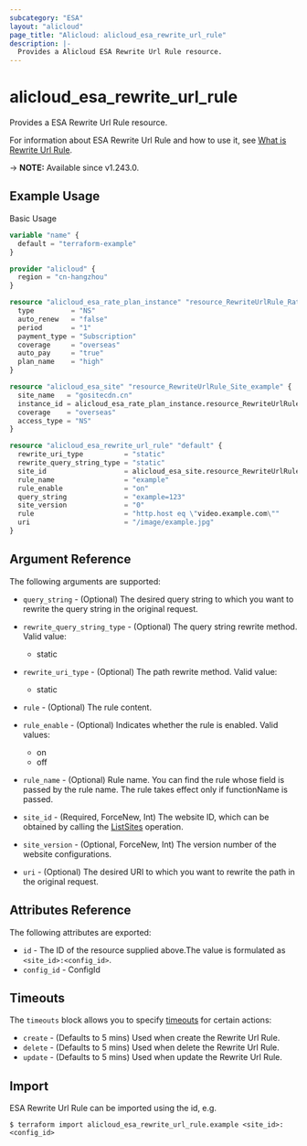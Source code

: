```yaml
---
subcategory: "ESA"
layout: "alicloud"
page_title: "Alicloud: alicloud_esa_rewrite_url_rule"
description: |-
  Provides a Alicloud ESA Rewrite Url Rule resource.
---
```


# alicloud_esa_rewrite_url_rule

Provides a ESA Rewrite Url Rule resource.



For information about ESA Rewrite Url Rule and how to use it, see [What is Rewrite Url Rule](https://next.api.alibabacloud.com/document/ESA/2024-09-10/CreateRewriteUrlRule).

-> **NOTE:** Available since v1.243.0.

## Example Usage

Basic Usage

```terraform
variable "name" {
  default = "terraform-example"
}

provider "alicloud" {
  region = "cn-hangzhou"
}

resource "alicloud_esa_rate_plan_instance" "resource_RewriteUrlRule_RatePlanInstance_example" {
  type         = "NS"
  auto_renew   = "false"
  period       = "1"
  payment_type = "Subscription"
  coverage     = "overseas"
  auto_pay     = "true"
  plan_name    = "high"
}

resource "alicloud_esa_site" "resource_RewriteUrlRule_Site_example" {
  site_name   = "gositecdn.cn"
  instance_id = alicloud_esa_rate_plan_instance.resource_RewriteUrlRule_RatePlanInstance_example.id
  coverage    = "overseas"
  access_type = "NS"
}

resource "alicloud_esa_rewrite_url_rule" "default" {
  rewrite_uri_type          = "static"
  rewrite_query_string_type = "static"
  site_id                   = alicloud_esa_site.resource_RewriteUrlRule_Site_example.id
  rule_name                 = "example"
  rule_enable               = "on"
  query_string              = "example=123"
  site_version              = "0"
  rule                      = "http.host eq \"video.example.com\""
  uri                       = "/image/example.jpg"
}
```

## Argument Reference

The following arguments are supported:
* `query_string` - (Optional) The desired query string to which you want to rewrite the query string in the original request.
* `rewrite_query_string_type` - (Optional) The query string rewrite method. Valid value:

  - static
* `rewrite_uri_type` - (Optional) The path rewrite method. Valid value:

  - static
* `rule` - (Optional) The rule content.
* `rule_enable` - (Optional) Indicates whether the rule is enabled. Valid values:

  - on
  - off
* `rule_name` - (Optional) Rule name. You can find the rule whose field is passed by the rule name. The rule takes effect only if functionName is passed.
* `site_id` - (Required, ForceNew, Int) The website ID, which can be obtained by calling the [ListSites](https://www.alibabacloud.com/help/en/doc-detail/2850189.html) operation.
      
* `site_version` - (Optional, ForceNew, Int) The version number of the website configurations.
* `uri` - (Optional) The desired URI to which you want to rewrite the path in the original request.

## Attributes Reference

The following attributes are exported:
* `id` - The ID of the resource supplied above.The value is formulated as `<site_id>:<config_id>`.
* `config_id` - ConfigId

## Timeouts

The `timeouts` block allows you to specify [timeouts](https://www.terraform.io/docs/configuration-0-11/resources.html#timeouts) for certain actions:
* `create` - (Defaults to 5 mins) Used when create the Rewrite Url Rule.
* `delete` - (Defaults to 5 mins) Used when delete the Rewrite Url Rule.
* `update` - (Defaults to 5 mins) Used when update the Rewrite Url Rule.

## Import

ESA Rewrite Url Rule can be imported using the id, e.g.

```shell
$ terraform import alicloud_esa_rewrite_url_rule.example <site_id>:<config_id>
```